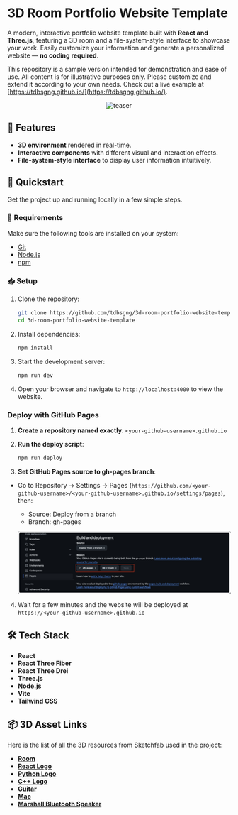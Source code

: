 # 3D Room Portfolio Website Template

A modern, interactive portfolio website template built with **React and Three.js**, featuring a 3D room and a file-system-style interface to showcase your work. Easily customize your information and generate a personalized website — **no coding required**.

This repository is a sample version intended for demonstration and ease of use. All content is for illustrative purposes only. Please customize and extend it according to your own needs. Check out a live example at [https://tdbsgng.github.io/](https://tdbsgng.github.io/).
<p align="center">
  <img src="public/assets/teaser.gif" alt="teaser">
</p>


## 🧩 Features

- **3D environment** rendered in real-time.
- **Interactive components** with different visual and interaction effects.
- **File-system-style interface** to display user information intuitively.

## 🚀 Quickstart

Get the project up and running locally in a few simple steps.

### 🔧 Requirements

Make sure the following tools are installed on your system:

- [Git](https://git-scm.com/)
- [Node.js](https://nodejs.org/)
- [npm](https://www.npmjs.com/)

### 📥 Setup

1. Clone the repository:

   ```bash
   git clone https://github.com/tdbsgng/3d-room-portfolio-website-template.git
   cd 3d-room-portfolio-website-template
   ```

2. Install dependencies:

   ```bash
   npm install
   ```

3. Start the development server:

   ```bash
   npm run dev
   ```

4. Open your browser and navigate to `http://localhost:4000` to view the website.

### Deploy with GitHub Pages

1. **Create a repository named exactly**: `<your-github-username>.github.io`

2. **Run the deploy script**:
   ```bash
   npm run deploy
   ```
3. **Set GitHub Pages source to gh-pages branch**:

- Go to Repository → Settings → Pages (`https://github.com/<your-github-username>/<your-github-username>.github.io/settings/pages`), then:

  - Source: Deploy from a branch
  - Branch: gh-pages

  ![deploy](public/assets/deploy.png)

4. Wait for a few minutes and the website will be deployed at `https://<your-github-username>.github.io`

## 🛠 Tech Stack

- **React**
- **React Three Fiber**
- **React Three Drei**
- **Three.js**
- **Node.js**
- **Vite**
- **Tailwind CSS**

## 📦 3D Asset Links

Here is the list of all the 3D resources from Sketchfab used in the project:

- **[Room](https://sketchfab.com/3d-models/sci-fi-computer-room-a149d5bfcef6496c9a0606b5ce5ebf27)**
- **[React Logo](https://sketchfab.com/3d-models/react-logo-circle-540ff21ac0f54a038df6f634c7cce726)**
- **[Python Logo](https://sketchfab.com/3d-models/python-8be4a2579dd84586b915068e475073ee)**
- **[C++ Logo](https://sketchfab.com/3d-models/c-1b277fc32bbc451fa6f40e298996ba91)**
- **[Guitar](https://sketchfab.com/3d-models/acoustic-guitar-402aa42f0faa4845878cf005e66a1046)**
- **[Mac](https://sketchfab.com/3d-models/mac-os-2013-2017-macbook-69078d4119eb45f195656f1737dc605b)**
- **[Marshall Bluetooth Speaker](https://sketchfab.com/3d-models/marshall-bluetooth-speaker-1516a73439cb4e4aad74df56fada7cdc)**

